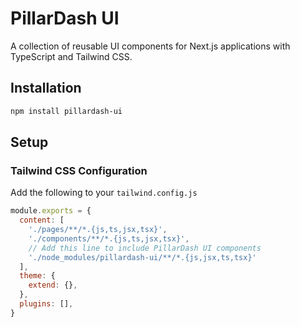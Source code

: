 # PillarDash UI

A collection of reusable UI components for Next.js applications with TypeScript and Tailwind CSS.

## Installation

```bash
npm install pillardash-ui
```

## Setup
### Tailwind CSS Configuration
Add the following to your `tailwind.config.js`
```js
module.exports = {
  content: [
    './pages/**/*.{js,ts,jsx,tsx}',
    './components/**/*.{js,ts,jsx,tsx}',
    // Add this line to include PillarDash UI components
    './node_modules/pillardash-ui/**/*.{js,jsx,ts,tsx}'
  ],
  theme: {
    extend: {},
  },
  plugins: [],
}
```
